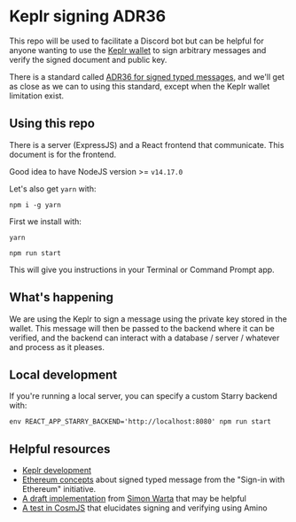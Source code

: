 # Keplr signing ADR36

This repo will be used to facilitate a Discord bot but can be helpful for anyone wanting to use the [Keplr wallet](https://www.keplr.app) to sign arbitrary messages and verify the signed document and public key.

There is a standard called [ADR36 for signed typed messages](https://github.com/cosmos/cosmos-sdk/blob/master/docs/architecture/adr-036-arbitrary-signature.md), and we'll get as close as we can to using this standard, except when the Keplr wallet limitation exist.

## Using this repo

There is a server (ExpressJS) and a React frontend that communicate. This document is for the frontend.

Good idea to have NodeJS version >= `v14.17.0`

Let's also get `yarn` with:

    npm i -g yarn

First we install with:

    yarn

    npm run start

This will give you instructions in your Terminal or Command Prompt app.

## What's happening

We are using the Keplr to sign a message using the private key stored in the wallet. This message will then be passed to the backend where it can be verified, and the backend can interact with a database / server / whatever and process as it pleases.

## Local development

If you're running a local server, you can specify a custom Starry backend with:

    env REACT_APP_STARRY_BACKEND='http://localhost:8080' npm run start

## Helpful resources

- [Keplr development](https://github.com/chainapsis/keplr-extension#dev)
- [Ethereum concepts](https://github.com/ethereum/EIPs/blob/9a9c5d0abdaf5ce5c5dd6dc88c6d8db1b130e95b/EIPS/eip-4361.md#technical-decisions) about signed typed message from the "Sign-in with Ethereum" initiative.
- [A draft implementation](https://github.com/cosmos/cosmjs/pull/847/files) from [Simon Warta](https://github.com/webmaster128) that may be helpful
- [A test in CosmJS](https://github.com/cosmos/cosmjs/blob/bbd169d99b662816e11955fd7f1153238ce46b8a/packages/amino/src/secp256k1hdwallet.spec.ts#L246-L266) that elucidates signing and verifying using Amino
